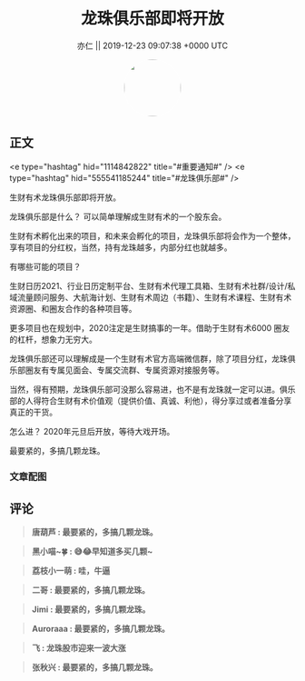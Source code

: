 <h1 align="center">龙珠俱乐部即将开放</h1>




<p align="center">
    <a>亦仁 || 2019-12-23 09:07:38 &#43;0000 UTC</a>
</p>

<div align="center">
    <img src="https://images.zsxq.com/Fn3NQqCN8nuGF86yZPXSbEsl0mb3?e=1590940799&amp;token=kIxbL07-8jAj8w1n4s9zv64FuZZNEATmlU_Vm6zD:pfbNc8W3hS0oYG_hyXXh_rHMHuc=" width="100" height="100" style="border:1px solid;border-radius:50%; color:#ffffff"/>
</div>




## 正文

<div>
&lt;e type=&#34;hashtag&#34; hid=&#34;1114842822&#34; title=&#34;#重要通知#&#34; /&gt; &lt;e type=&#34;hashtag&#34; hid=&#34;555541185244&#34; title=&#34;#龙珠俱乐部#&#34; /&gt; 

生财有术龙珠俱乐部即将开放。

龙珠俱乐部是什么？ 可以简单理解成生财有术的一个股东会。

生财有术孵化出来的项目，和未来会孵化的项目，龙珠俱乐部将会作为一个整体，享有项目的分红权，当然，持有龙珠越多，内部分红也就越多。

有哪些可能的项目？ 

生财日历2021、行业日历定制平台、生财有术代理工具箱、生财有术社群/设计/私域流量顾问服务、大航海计划、生财有术周边（书籍）、生财有术课程、生财有术资源圈、和圈友合作的各种项目等。

更多项目也在规划中，2020注定是生财搞事的一年。借助于生财有术6000 圈友的杠杆，想象力无穷大。

龙珠俱乐部还可以理解成是一个生财有术官方高端微信群，除了项目分红，龙珠俱乐部圈友有专属见面会、专属交流群、专属资源对接服务等。

当然，得有预期，龙珠俱乐部可没那么容易进，也不是有龙珠就一定可以进。俱乐部的人得符合生财有术价值观（提供价值、真诚、利他），得分享过或者准备分享真正的干货。

怎么进？ 2020年元旦后开放，等待大戏开场。

最要紧的，多搞几颗龙珠。
</div>

### 文章配图

<div class="image" align="center">

</div>


## 评论

<div align="left">
<div>

<blockquote >
<span> <strong>唐葫芦 : 最要紧的，多搞几颗龙珠。 </strong></span>
</blockquote>

<blockquote >
<span> <strong>黑小喵~🍀 : 😅😂早知道多买几颗~ </strong></span>
</blockquote>

<blockquote >
<span> <strong>荔枝小一萌 : 哇，牛逼 </strong></span>
</blockquote>

<blockquote >
<span> <strong>二哥 : 最要紧的，多搞几颗龙珠。 </strong></span>
</blockquote>

<blockquote >
<span> <strong>Jimi : 最要紧的，多搞几颗龙珠。 </strong></span>
</blockquote>

<blockquote >
<span> <strong>Auroraaa : 最要紧的，多搞几颗龙珠。 </strong></span>
</blockquote>

<blockquote >
<span> <strong>飞 : 龙珠股市迎来一波大涨 </strong></span>
</blockquote>

<blockquote >
<span> <strong>张秋兴 : 最要紧的，多搞几颗龙珠。 </strong></span>
</blockquote>

</div>
</div>